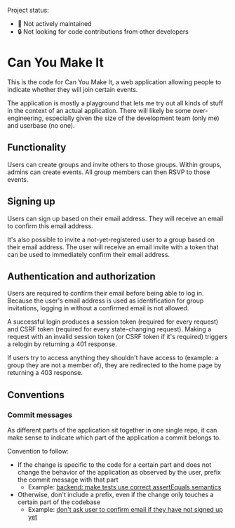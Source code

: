 Project status:

-   🛑 Not actively maintained
-   🔒 Not looking for code contributions from other developers

# Can You Make It

This is the code for Can You Make It, a web application allowing people to indicate whether they will join certain events.

The application is mostly a playground that lets me try out all kinds of stuff in the context of an actual application. There will likely be some over-engineering, especially given the size of the development team (only me) and userbase (no one).

## Functionality

Users can create groups and invite others to those groups. Within groups, admins can create events. All group members can then RSVP to those events.

## Signing up

Users can sign up based on their email address. They will receive an email to confirm this email address.

It's also possible to invite a not-yet-registered user to a group based on their email address. The user will receive an email invite with a token that can be used to immediately confirm their email address.

## Authentication and authorization

Users are required to confirm their email before being able to log in. Because the user's email address is used as identification for group invitations, logging in without a confirmed email is not allowed.

A successful login produces a session token (required for every request) and CSRF token (required for every state-changing request). Making a request with an invalid session token (or CSRF token if it's required) triggers a relogin by returning a 401 response.

If users try to access anything they shouldn't have access to (example: a group they are not a member of), they are redirected to the home page by returning a 403 response.

## Conventions

### Commit messages

As different parts of the application sit together in one single repo, it can make sense to indicate which part of the application a commit belongs to.

Convention to follow:

-   If the change is specific to the code for a certain part and does not change the behavior of the application as observed by the user, prefix the commit message with that part
    -   Example: [backend: make tests use correct assertEquals semantics](https://github.com/mistermicheels/cymi/commit/a030614aa1d5ed9eeed6fb9b32b298f6d117d58f)
-   Otherwise, don't include a prefix, even if the change only touches a certain part of the codebase
    -   Example: [don't ask user to confirm email if they have not signed up yet](https://github.com/mistermicheels/cymi/commit/2ec2962cb84a6190ae2bb2af2fafd5ed64e57021)
